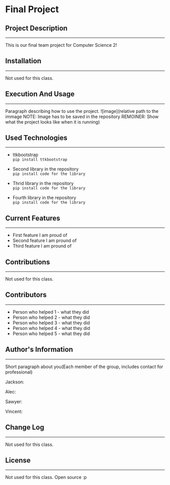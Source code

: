 # Final Project

## Project Description  
---
This is our final team project for Computer Science 2!  

## Installation  
---
Not used for this class.  

## Execution And Usage  
---
Paragraph describing how to use the project.
![image](relative path to the immage NOTE: Image has to be saved in the repository REMOINER: Show what the project looks like when it is running)  

## Used Technologies  
---
+ ttkbootstrap  
`pip install ttkbootstrap`  

+ Second library in the repository  
`pip install code for the library`  

+ Thrid library in the repository  
`pip install code for the library`  

+ Fourth library in the repository  
`pip install code for the library`  

## Current Features  
---
+ First feature I am proud of  
+ Second feature I am pround of  
+ Third feature I am pround of  

## Contributions  
---
Not used for this class.  

## Contributors  
---
+ Person who helped 1 - what they did  
+ Person who helped 2 - what they did  
+ Person who helped 3 - what they did  
+ Person who helped 4 - what they did  
+ Person who helped 5 - what they did  

## Author's Information  
---
Short paragraph about you(Each member of the group, includes contact for professional)

Jackson:

Alec:

Sawyer:

Vincent:

## Change Log  
---
Not used for this class.  

## License
---
Not used for this class. Open source :p